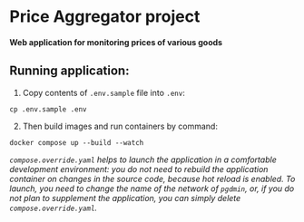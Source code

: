 # Price Aggregator project

#### Web application for monitoring prices of various goods

## Running application:

1. Copy contents of `.env.sample` file into `.env`:

```shell
cp .env.sample .env
```

2. Then build images and run containers by command:

```shell
docker compose up --build --watch
```

*`compose.override.yaml` helps to launch the application in a comfortable development environment: you do not need to
rebuild the application container on changes in the source code, because hot reload is enabled. To launch, you need to
change the name of the network of `pgdmin`, or, if you do not plan to supplement the application, you can simply
delete `compose.override.yaml`.*